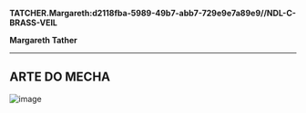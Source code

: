 **TATCHER.Margareth:d2118fba-5989-49b7-abb7-729e9e7a89e9//NDL-C-BRASS-VEIL**

**Margareth Tather**

---
## ARTE DO MECHA

![image](/mechs/Yucatani&Maggie.png)

